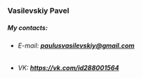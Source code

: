 ### Vasilevskiy Pavel

##### My contacts: 
* ###### E-mail: **paulusvasilevskiy@gmail.com**
* ###### VK: **https://vk.com/id288001564**

